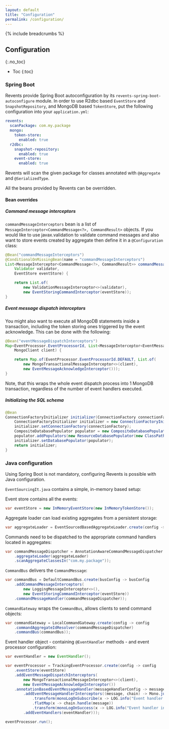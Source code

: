 ```yaml
---
layout: default
title: "Configuration"
permalink: /configuration/
---
```


{% include breadcrumbs %}

## Configuration
{:.no_toc}

* Toc
{:toc}

### Spring Boot

Revents provide Spring Boot autoconfiguration by its `revents-spring-boot-autoconfigure` module. In order to use R2dbc based `EventStore`
and `SnapshotRepository`, and MongoDB based `TokenStore`, put the following configuration into your `application.yml`:

```yaml
revents:
  scanPackage: com.my.package
  mongo:
    token-store:
      enabled: true
  r2dbc:
    snapshot-repository:
      enabled: true
    event-store:
      enabled: true
```

Revents will scan the given package for classes annotated with `@Aggregate` and `@SerializedType`.

All the beans provided by Revents can be overridden.

#### Bean overrides

##### Command message interceptors

`commandMessageInterceptors` bean is a list of `MessageInterceptor<CommandMessage<?>, CommandResult>` objects. If you would like to use
javax.validation to validate command messages and also want to store events created by aggregate then define it in a `@Configuration` class:

```java
@Bean("commandMessageInterceptors")
@ConditionalOnMissingBean(name = "commandMessageInterceptors")
List<MessageInterceptor<CommandMessage<?>, CommandResult>> commandMessageInterceptors(
    Validator validator,
    EventStore eventStore) {

    return List.of(
        new ValidationMessageInterceptor<>(validator),
        new EventStoringCommandInterceptor(eventStore));
}
```

##### Event message dispatch interceptors

You might also want to execute all MongoDB statements inside a transaction, including the token storing ones triggered by the event acknowledge.
This can be done with the following:

```java
@Bean("eventMessageDispatchInterceptors")
Map<EventProcessor.EventProcessorId, List<MessageInterceptor<EventMessage<?>, Void>>> eventMessageDispatchInterceptors(
    MongoClient client) {

    return Map.of(EventProcessor.EventProcessorId.DEFAULT, List.of(
        new MongoTransactionalMessageInterceptor<>(client),
        new EventMessageAcknowledgeInterceptor()));
}
```

Note, that this wraps the whole event dispatch process into 1 MongoDB transaction, regardless of the number of event handlers executed.

##### Initializing the SQL schema

```java
@Bean
ConnectionFactoryInitializer initializer(ConnectionFactory connectionFactory) {
    ConnectionFactoryInitializer initializer = new ConnectionFactoryInitializer();
    initializer.setConnectionFactory(connectionFactory);
    CompositeDatabasePopulator populator = new CompositeDatabasePopulator();
    populator.addPopulators(new ResourceDatabasePopulator(new ClassPathResource("revents-db-schema.sql")));
    initializer.setDatabasePopulator(populator);
    return initializer;
}
```

### Java configuration

Using Spring Boot is not mandatory, configuring Revents is possible with Java configuration.

`EventSourcingIt.java` contains a simple, in-memory based setup:

Event store contains all the events:
```java
var eventStore = new InMemoryEventStore(new InMemoryTokenStore());
```

Aggregate loader can load existing aggregates from a persistent storage:
```java
var aggregateLoader = EventSourcedBasedAggregateLoader.create(config -> config.eventStore(eventStore));
```

Commands need to be dispatched to the appropriate command handlers located in aggregates:
```java
var commandMessageDispatcher = AnnotationAwareCommandMessageDispatcher.create(config -> config
    .aggregateLoader(aggregateLoader)
    .scanAggregateClassesIn("com.my.package"));
```

`CommandBus` delivers the `CommandMessage`:
```java
var commandBus = DefaultCommandBus.create(busConfig -> busConfig
    .addCommandMessageInterceptors(
        new LoggingMessageInterceptor<>(),
        new EventStoringCommandInterceptor(eventStore))
    .commandMessageHandler(commandMessageDispatcher));
```

`CommandGateway` wraps the `CommandBus`, allows clients to send command objects:
```java
var commandGateway = LocalCommandGateway.create(config -> config
    .commandAggregateIdResolver(commandMessageDispatcher)
    .commandBus(commandBus));
```

Event handler object - containing `@EventHandler` methods -  and event processor configuration:
```java
var eventHandler = new EventHandler();

var eventProcessor = TrackingEventProcessor.create(config -> config
    .eventStore(eventStore)
    .addEventMessageDispatchInterceptors(
        new MongoTransactionalMessageInterceptor<>(client),
        new EventMessageAcknowledgeInterceptor())
    .annotationBasedEventMessageHandler(messageHandlerConfig -> messageHandlerConfig
        .addEventMessageHandlerInterceptors((message, chain) -> Mono.just(1)
            .transform(monoLogOnSubscribe(x -> LOG.info("Event handler interceptor - before")))
            .flatMap(x -> chain.handle(message))
            .transform(monoLogOnSuccess(x -> LOG.info("Event handler interceptor - after"))))
        .addEventHandlers(eventHandler)));

eventProcessor.run();
```
